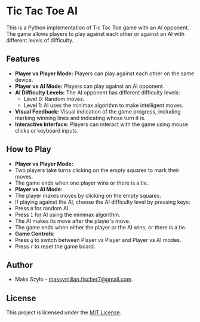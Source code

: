 # Tic Tac Toe AI

This is a Python implementation of Tic Tac Toe game with an AI opponent. The game allows players to play against each other or against an AI with different levels of difficulty.

## Features

- **Player vs Player Mode:** Players can play against each other on the same device.
- **Player vs AI Mode:** Players can play against an AI opponent.
- **AI Difficulty Levels:** The AI opponent has different difficulty levels:
  - Level 0: Random moves.
  - Level 1: AI uses the minimax algorithm to make intelligent moves.
- **Visual Feedback:** Visual indication of the game progress, including marking winning lines and indicating whose turn it is.
- **Interactive Interface:** Players can interact with the game using mouse clicks or keyboard inputs.

  
## How to Play

- **Player vs Player Mode:**
- Two players take turns clicking on the empty squares to mark their moves.
- The game ends when one player wins or there is a tie.
- **Player vs AI Mode:**
- The player makes moves by clicking on the empty squares.
- If playing against the AI, choose the AI difficulty level by pressing keys:
 - Press `0` for random AI.
 - Press `1` for AI using the minimax algorithm.
- The AI makes its move after the player's move.
- The game ends when either the player or the AI wins, or there is a tie.
- **Game Controls:**
- Press `g` to switch between Player vs Player and Player vs AI modes.
- Press `r` to reset the game board.

## Author

- Maks Szyło - maksymilian.fischer7@gmail.com.

## License

This project is licensed under the [MIT License](LICENSE).
